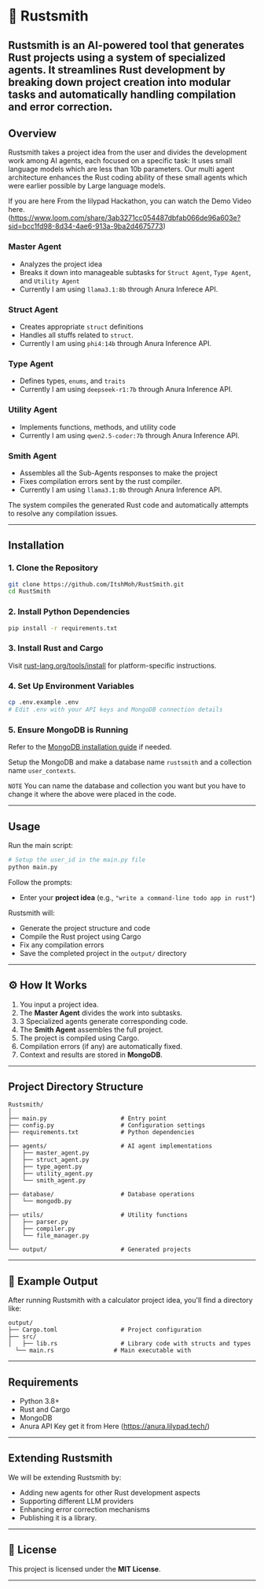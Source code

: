 

# 🦀 Rustsmith

**Rustsmith** is an AI-powered tool that generates Rust projects using a system of specialized agents. It streamlines Rust development by breaking down project creation into modular tasks and automatically handling compilation and error correction.
---

## Overview

Rustsmith takes a project idea from the user and divides the development work among AI agents, each focused on a specific task: It uses small language models which are less than 10b parameters. Our multi agent architecture enhances the Rust coding ability of these small agents which were earlier possible by Large language models.

If you are here From the lilypad Hackathon, you can watch the Demo Video here.
(https://www.loom.com/share/3ab3271cc054487dbfab066de96a603e?sid=bcc1fd98-8d34-4ae6-913a-9ba2d4675773)
### Master Agent
- Analyzes the project idea
- Breaks it down into manageable subtasks for `Struct Agent`, `Type Agent`, and `Utility Agent`
- Currently I am using `llama3.1:8b` through Anura Inferece API.

### Struct Agent
- Creates appropriate `struct` definitions
- Handles all stuffs related to `struct`.
- Currently I am using `phi4:14b` through Anura Inference API.

### Type Agent
- Defines types, `enums`, and `traits`
- Currently I am using `deepseek-r1:7b` through Anura Inference API.

### Utility Agent
- Implements functions, methods, and utility code
- Currently I am using `qwen2.5-coder:7b` through Anura Inference API.

### Smith Agent
- Assembles all the Sub-Agents responses to make the project
- Fixes compilation errors sent by the rust compiler.
- Currently I am using `llama3.1:8b` through Anura Inference API.

The system compiles the generated Rust code and automatically attempts to resolve any compilation issues.

---

## Installation

### 1. Clone the Repository

```bash
git clone https://github.com/ItshMoh/RustSmith.git
cd RustSmith
```

### 2. Install Python Dependencies

```bash
pip install -r requirements.txt
```

### 3. Install Rust and Cargo

Visit [rust-lang.org/tools/install](https://www.rust-lang.org/tools/install) for platform-specific instructions.

### 4. Set Up Environment Variables

```bash
cp .env.example .env
# Edit .env with your API keys and MongoDB connection details
```

### 5. Ensure MongoDB is Running

Refer to the [MongoDB installation guide](https://www.mongodb.com/docs/manual/installation/) if needed.

Setup the MongoDB and make a database name `rustsmith` and a collection name `user_contexts`. 

`NOTE` You can name the database and collection you want but you have to change it where the above were placed in the code.

---

## Usage

Run the main script:

```bash
# Setup the user_id in the main.py file
python main.py
```

Follow the prompts:

- Enter your **project idea** (e.g., `"write a command-line todo app in rust"`)

Rustsmith will:
- Generate the project structure and code
- Compile the Rust project using Cargo
- Fix any compilation errors
- Save the completed project in the `output/` directory

---

## ⚙ How It Works

1. You input a project idea.
2. The **Master Agent** divides the work into subtasks.
3. 3 Specialized agents generate corresponding code.
4. The **Smith Agent** assembles the full project.
5. The project is compiled using Cargo.
6. Compilation errors (if any) are automatically fixed.
7. Context and results are stored in **MongoDB**.

---

## Project Directory Structure

```
Rustsmith/
│
├── main.py                     # Entry point
├── config.py                   # Configuration settings
├── requirements.txt            # Python dependencies
│
├── agents/                     # AI agent implementations
│   ├── master_agent.py
│   ├── struct_agent.py
│   ├── type_agent.py
│   ├── utility_agent.py
│   └── smith_agent.py
│
├── database/                   # Database operations
│   └── mongodb.py
│
├── utils/                      # Utility functions
│   ├── parser.py
│   ├── compiler.py
│   └── file_manager.py
│
└── output/                     # Generated projects
```

---

## 🧾 Example Output

After running Rustsmith with a calculator project idea, you'll find a directory like:

```
output/
├── Cargo.toml                  # Project configuration
├── src/
│   ├── lib.rs                  # Library code with structs and types
  └── main.rs                 # Main executable with 
```

---

## Requirements

- Python 3.8+
- Rust and Cargo
- MongoDB
- Anura API Key get it from Here (https://anura.lilypad.tech/)

---

## Extending Rustsmith

We will be extending Rustsmith by:
- Adding new agents for other Rust development aspects
- Supporting different LLM providers
- Enhancing error correction mechanisms
- Publishing it is a library.

---

## 📄 License

This project is licensed under the **MIT License**.

---
